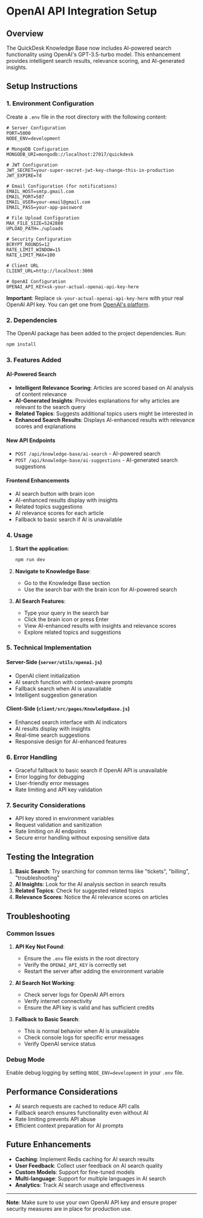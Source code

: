 # OpenAI API Integration Setup

## Overview
The QuickDesk Knowledge Base now includes AI-powered search functionality using OpenAI's GPT-3.5-turbo model. This enhancement provides intelligent search results, relevance scoring, and AI-generated insights.

## Setup Instructions

### 1. Environment Configuration
Create a `.env` file in the root directory with the following content:

```env
# Server Configuration
PORT=5000
NODE_ENV=development

# MongoDB Configuration
MONGODB_URI=mongodb://localhost:27017/quickdesk

# JWT Configuration
JWT_SECRET=your-super-secret-jwt-key-change-this-in-production
JWT_EXPIRE=7d

# Email Configuration (for notifications)
EMAIL_HOST=smtp.gmail.com
EMAIL_PORT=587
EMAIL_USER=your-email@gmail.com
EMAIL_PASS=your-app-password

# File Upload Configuration
MAX_FILE_SIZE=5242880
UPLOAD_PATH=./uploads

# Security Configuration
BCRYPT_ROUNDS=12
RATE_LIMIT_WINDOW=15
RATE_LIMIT_MAX=100

# Client URL
CLIENT_URL=http://localhost:3000

# OpenAI Configuration
OPENAI_API_KEY=sk-your-actual-openai-api-key-here
```

**Important**: Replace `sk-your-actual-openai-api-key-here` with your real OpenAI API key. You can get one from [OpenAI's platform](https://platform.openai.com/api-keys).

### 2. Dependencies
The OpenAI package has been added to the project dependencies. Run:
```bash
npm install
```

### 3. Features Added

#### AI-Powered Search
- **Intelligent Relevance Scoring**: Articles are scored based on AI analysis of content relevance
- **AI-Generated Insights**: Provides explanations for why articles are relevant to the search query
- **Related Topics**: Suggests additional topics users might be interested in
- **Enhanced Search Results**: Displays AI-enhanced results with relevance scores and explanations

#### New API Endpoints
- `POST /api/knowledge-base/ai-search` - AI-powered search
- `POST /api/knowledge-base/ai-suggestions` - AI-generated search suggestions

#### Frontend Enhancements
- AI search button with brain icon
- AI-enhanced results display with insights
- Related topics suggestions
- AI relevance scores for each article
- Fallback to basic search if AI is unavailable

### 4. Usage

1. **Start the application**:
   ```bash
   npm run dev
   ```

2. **Navigate to Knowledge Base**:
   - Go to the Knowledge Base section
   - Use the search bar with the brain icon for AI-powered search

3. **AI Search Features**:
   - Type your query in the search bar
   - Click the brain icon or press Enter
   - View AI-enhanced results with insights and relevance scores
   - Explore related topics and suggestions

### 5. Technical Implementation

#### Server-Side (`server/utils/openai.js`)
- OpenAI client initialization
- AI search function with context-aware prompts
- Fallback search when AI is unavailable
- Intelligent suggestion generation

#### Client-Side (`client/src/pages/KnowledgeBase.js`)
- Enhanced search interface with AI indicators
- AI results display with insights
- Real-time search suggestions
- Responsive design for AI-enhanced features

### 6. Error Handling
- Graceful fallback to basic search if OpenAI API is unavailable
- Error logging for debugging
- User-friendly error messages
- Rate limiting and API key validation

### 7. Security Considerations
- API key stored in environment variables
- Request validation and sanitization
- Rate limiting on AI endpoints
- Secure error handling without exposing sensitive data

## Testing the Integration

1. **Basic Search**: Try searching for common terms like "tickets", "billing", "troubleshooting"
2. **AI Insights**: Look for the AI analysis section in search results
3. **Related Topics**: Check for suggested related topics
4. **Relevance Scores**: Notice the AI relevance scores on articles

## Troubleshooting

### Common Issues

1. **API Key Not Found**:
   - Ensure the `.env` file exists in the root directory
   - Verify the `OPENAI_API_KEY` is correctly set
   - Restart the server after adding the environment variable

2. **AI Search Not Working**:
   - Check server logs for OpenAI API errors
   - Verify internet connectivity
   - Ensure the API key is valid and has sufficient credits

3. **Fallback to Basic Search**:
   - This is normal behavior when AI is unavailable
   - Check console logs for specific error messages
   - Verify OpenAI service status

### Debug Mode
Enable debug logging by setting `NODE_ENV=development` in your `.env` file.

## Performance Considerations

- AI search requests are cached to reduce API calls
- Fallback search ensures functionality even without AI
- Rate limiting prevents API abuse
- Efficient context preparation for AI prompts

## Future Enhancements

- **Caching**: Implement Redis caching for AI search results
- **User Feedback**: Collect user feedback on AI search quality
- **Custom Models**: Support for fine-tuned models
- **Multi-language**: Support for multiple languages in AI search
- **Analytics**: Track AI search usage and effectiveness

---

**Note**: Make sure to use your own OpenAI API key and ensure proper security measures are in place for production use. 